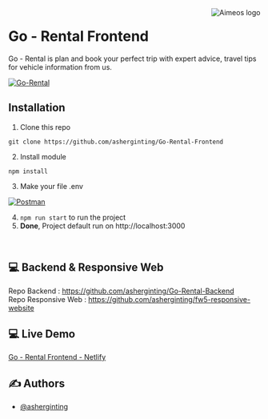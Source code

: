 <a href="https://aimeos.org/">
    <img src="https://i.ibb.co/8P4m5hB/Icon-Go-Rental.png" alt="Aimeos logo" title="Aimeos" align="right" />
</a>

# Go - Rental Frontend

Go - Rental is plan and book your perfect trip with expert advice, travel tips for vehicle information from us.



[![Go-Rental](https://user-images.githubusercontent.com/39787908/167973635-9286e09f-88c6-4055-bcfd-4c35b01e6fb9.png)](#)

## Installation

1. Clone this repo
```
git clone https://github.com/asherginting/Go-Rental-Frontend
```

2. Install module
```
npm install
```

3. Make your file .env

[![Postman](https://user-images.githubusercontent.com/39787908/164591611-14f2f345-1335-4e63-a6bd-8640a191bcb8.png)](#)

4. ```npm run start``` to run the project
5. **Done**, Project default run on http://localhost:3000

<br>

## 💻 Backend & Responsive Web

Repo Backend : https://github.com/asherginting/Go-Rental-Backend
<br>
Repo Responsive Web : https://github.com/asherginting/fw5-responsive-website

## 💻 Live Demo

[Go - Rental Frontend - Netlify](https://go-rental-frontend.netlify.app/) <br>

## ✍️ Authors

- [@asherginting](https://github.com/asherginting)

